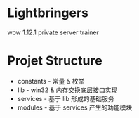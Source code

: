 # Lightbringers

wow 1.12.1 private server trainer

# Projet Structure

- constants - 常量 & 枚举
- lib - win32 & 内存交换底层接口实现
- services - 基于 lib 形成的基础服务
- modules - 基于 services 产生的功能模块
